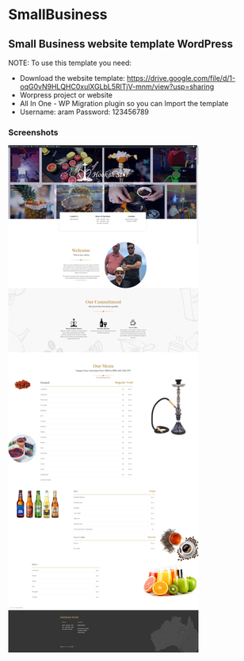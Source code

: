 # SmallBusiness
## Small Business website template WordPress
NOTE: To use this template you need: 
- Download the website template: https://drive.google.com/file/d/1-oqG0vN9HLQHC0xulXGLbL5RlTjV-mnm/view?usp=sharing
- Worpress project or website
- All In One - WP Migration plugin so you can Import the template
- Username: aram Password: 123456789
### Screenshots
![s](https://github.com/Aldarraji/SmallBusiness/blob/master/screenshot.jpg)
